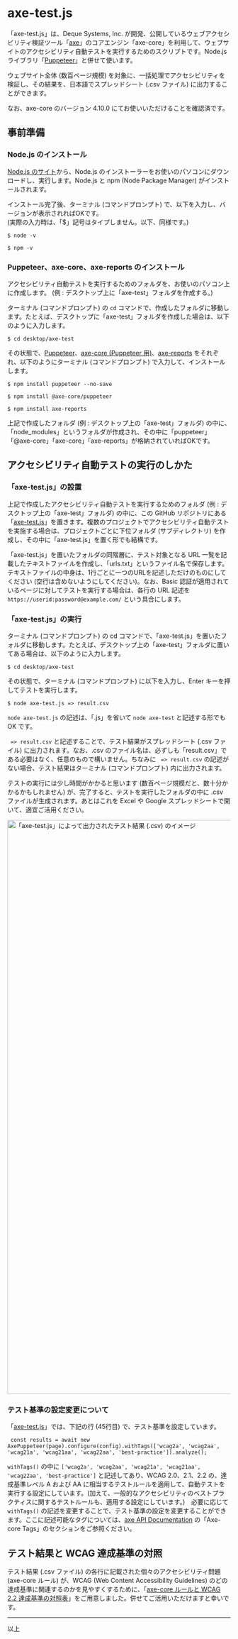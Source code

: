 # axe-test.js

「axe-test.js」は、Deque Systems, Inc. が開発、公開しているウェブアクセシビリティ検証ツール「[axe](https://www.deque.com/axe/)」のコアエンジン「axe-core」を利用して、ウェブサイトのアクセシビリティ自動テストを実行するためのスクリプトです。Node.js ライブラリ「[Puppeteer](https://pptr.dev/)」と併せて使います。

ウェブサイト全体 (数百ページ規模) を対象に、一括処理でアクセシビリティを検証し、その結果を、日本語でスプレッドシート (.csv ファイル) に出力することができます。

なお、axe-core のバージョン 4.10.0 にてお使いいただけることを確認済です。

## 事前準備

### Node.js のインストール

[Node.js のサイト](https://nodejs.org/ja/)から、Node.js のインストーラーをお使いのパソコンにダウンロードし、実行します。Node.js と npm (Node Package Manager) がインストールされます。

インストール完了後、ターミナル (コマンドプロンプト) で、以下を入力し、バージョンが表示されればOKです。<br>(実際の入力時は、「$」記号はタイプしません。以下、同様です。)

```
$ node -v
```
```
$ npm -v
```

### Puppeteer、axe-core、axe-reports のインストール

アクセシビリティ自動テストを実行するためのフォルダを、お使いのパソコン上に作成します。 (例 : デスクトップ上に「axe-test」フォルダを作成する。)

ターミナル (コマンドプロンプト) の `cd` コマンドで、作成したフォルダに移動します。たとえば、デスクトップに「axe-test」フォルダを作成した場合は、以下のように入力します。
```
$ cd desktop/axe-test
```

その状態で、[Puppeteer](https://pptr.dev/)、[axe-core (Puppeteer 用)](https://www.npmjs.com/package/@axe-core/puppeteer)、[axe-reports](https://www.npmjs.com/package/axe-reports) をそれぞれ、以下のようにターミナル (コマンドプロンプト) で入力して、インストールします。
```
$ npm install puppeteer --no-save
```
```
$ npm install @axe-core/puppeteer
```
```
$ npm install axe-reports
```

上記で作成したフォルダ (例 : デスクトップ上の「axe-test」フォルダ) の中に、「node_modules」というフォルダが作成され、その中に「puppeteer」「@axe-core」「axe-core」「axe-reports」が格納されていればOKです。

## アクセシビリティ自動テストの実行のしかた

### 「axe-test.js」の設置

上記で作成したアクセシビリティ自動テストを実行するためのフォルダ (例 : デスクトップ上の「axe-test」フォルダ) の中に、この GitHub リポジトリにある「[axe-test.js](https://github.com/caztcha/axe-test/blob/main/axe-test.js)」を置きます。複数のプロジェクトでアクセシビリティ自動テストを実施する場合は、プロジェクトごとに下位フォルダ (サブディレクトリ) を作成し、その中に「axe-test.js」を置く形でも結構です。

「axe-test.js」を置いたフォルダの同階層に、テスト対象となる URL 一覧を記載したテキストファイルを作成し、「urls.txt」というファイル名で保存します。テキストファイルの中身は、1行ごとに一つのURLを記述しただけのものにしてください (空行は含めないようにしてください)。なお、Basic 認証が適用されているページに対してテストを実行する場合は、各行の URL 記述を `https://userid:password@example.com/` という具合にします。

### 「axe-test.js」の実行

ターミナル (コマンドプロンプト) の cd コマンドで、「axe-test.js」を置いたフォルダに移動します。たとえば、デスクトップ上の「axe-test」フォルダに置いてある場合は、以下のように入力します。
```
$ cd desktop/axe-test
```

その状態で、ターミナル (コマンドプロンプト) に以下を入力し、Enter キーを押してテストを実行します。
```
$ node axe-test.js => result.csv
```

`node axe-test.js` の記述は、「.js」を省いて `node axe-test` と記述する形でも OK です。

` => result.csv` と記述することで、テスト結果がスプレッドシート (.csv ファイル) に出力されます。なお、.csv のファイル名は、必ずしも「result.csv」である必要はなく、任意のもので構いません。ちなみに ` => result.csv` の記述がない場合、テスト結果はターミナル (コマンドプロンプト) 内に出力されます。

テストの実行には少し時間がかかると思います (数百ページ規模だと、数十分かかるかもしれません) が、完了すると、テストを実行したフォルダの中に .csv ファイルが生成されます。あとはこれを Excel や Google スプレッドシートで開いて、適宜ご活用ください。

<img width="1294" alt="「axe-test.js」によって出力されたテスト結果 (.csv) のイメージ" src="https://user-images.githubusercontent.com/17394690/108782594-32fb7900-75af-11eb-9d3c-df336d43dc0f.png">


### テスト基準の設定変更について

 「[axe-test.js](https://github.com/caztcha/axe-test/blob/main/axe-test.js)」では、下記の行 (45行目) で、テスト基準を設定しています。
```
 const results = await new AxePuppeteer(page).configure(config).withTags(['wcag2a', 'wcag2aa', 'wcag21a', 'wcag21aa', 'wcag22aa', 'best-practice']).analyze();
 ```

`withTags()` の中に `['wcag2a', 'wcag2aa', 'wcag21a', 'wcag21aa', 'wcag22aa', 'best-practice']` と記述してあり、WCAG 2.0、2.1、2.2 の、達成基準レベル A および AA に相当するテストルールを適用して、自動テストを実行する設定にしています。(加えて、一般的なアクセシビリティのベストプラクティスに関するテストルールも、適用する設定にしています。)　必要に応じて `withTags()` の記述を変更することで、テスト基準の設定を変更することができます。ここに記述可能なタグについては、[axe API Documentation](https://www.deque.com/axe/core-documentation/api-documentation/) の「Axe-core Tags」のセクションをご参照ください。

## テスト結果と WCAG 達成基準の対照

テスト結果 (.csv ファイル) の各行に記載された個々のアクセシビリティ問題 (axe-core ルール) が、WCAG (Web Content Accessibility Guidelines) のどの達成基準に関連するのかを見やすくするために、「[axe-core ルールと WCAG 2.2 達成基準の対照表](https://github.com/caztcha/axe-wcag-table)」をご用意しました。併せてご活用いただけますと幸いです。

---

以上



















